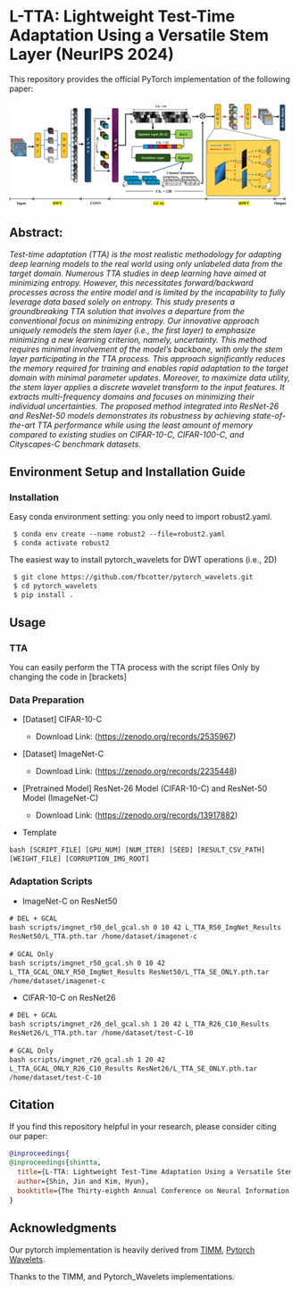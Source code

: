 # L-TTA: Lightweight Test-Time Adaptation Using a Versatile Stem Layer (NeurIPS 2024)
This repository provides the official PyTorch implementation of the following paper:

<p align="center">
  <img src="assets/NeurIPS_presentation.jpg" />
</p>

## **Abstract:** 
*Test-time adaptation (TTA) is the most realistic methodology for adapting deep learning models to the real world using only unlabeled data from the target domain. Numerous TTA studies in deep learning have aimed at minimizing entropy. However, this necessitates forward/backward processes across the entire model and is limited by the incapability to fully leverage data based solely on entropy. This study presents a groundbreaking TTA solution that involves a departure from the conventional focus on minimizing entropy. Our innovative approach uniquely remodels the stem
layer (i.e., the first layer) to emphasize minimizing a new learning criterion, namely, uncertainty. This method requires minimal involvement of the
model’s backbone, with only the stem layer participating in the TTA process. This approach significantly reduces the memory required for training and enables rapid adaptation to the target domain with minimal parameter updates. Moreover, to maximize data utility, the stem layer applies a discrete wavelet transform to the input features. It extracts multi-frequency domains and focuses on minimizing their individual uncertainties. The proposed method integrated into ResNet-26 and ResNet-50 models demonstrates its robustness by achieving state-of-the-art TTA performance while using the least amount of memory compared to existing studies on CIFAR-10-C, CIFAR-100-C, and Cityscapes-C benchmark datasets.*

## Environment Setup and Installation Guide
### Installation

Easy conda environment setting: you only need to import robust2.yaml.

```
 $ conda env create --name robust2 --file=robust2.yaml
 $ conda activate robust2
```

The easiest way to install pytorch_wavelets for DWT operations (i.e., 2D)

```
 $ git clone https://github.com/fbcotter/pytorch_wavelets.git
 $ cd pytorch_wavelets
 $ pip install .
```

## Usage

### TTA
You can easily perform the TTA process with the script files
Only by changing the code in [brackets]

### Data Preparation

+ [Dataset] CIFAR-10-C 
    + Download Link: (https://zenodo.org/records/2535967)
+ [Dataset] ImageNet-C 
    + Download Link: (https://zenodo.org/records/2235448)

+ [Pretrained Model] ResNet-26 Model (CIFAR-10-C) and ResNet-50 Model (ImageNet-C) 
    + Download Link: (https://zenodo.org/records/13917882)

+ Template
```
bash [SCRIPT_FILE] [GPU_NUM] [NUM_ITER] [SEED] [RESULT_CSV_PATH] [WEIGHT_FILE] [CORRUPTION_IMG_ROOT]
```

### Adaptation Scripts

+ ImageNet-C on ResNet50
```
# DEL + GCAL
bash scripts/imgnet_r50_del_gcal.sh 0 10 42 L_TTA_R50_ImgNet_Results ResNet50/L_TTA.pth.tar /home/dataset/imagenet-c

# GCAL Only
bash scripts/imgnet_r50_gcal.sh 0 10 42 L_TTA_GCAL_ONLY_R50_ImgNet_Results ResNet50/L_TTA_SE_ONLY.pth.tar /home/dataset/imagenet-c

```
+ CIFAR-10-C on ResNet26
```
# DEL + GCAL
bash scripts/imgnet_r26_del_gcal.sh 1 20 42 L_TTA_R26_C10_Results ResNet26/L_TTA.pth.tar /home/dataset/test-C-10

# GCAL Only
bash scripts/imgnet_r26_gcal.sh 1 20 42 L_TTA_GCAL_ONLY_R26_C10_Results ResNet26/L_TTA_SE_ONLY.pth.tar /home/dataset/test-C-10
```

## Citation

If you find this repository helpful in your research, please consider citing our paper:
```bibtex
@inproceedings{
@inproceedings{shintta,
  title={L-TTA: Lightweight Test-Time Adaptation Using a Versatile Stem Layer},
  author={Shin, Jin and Kim, Hyun},
  booktitle={The Thirty-eighth Annual Conference on Neural Information Processing Systems}
}
```

## Acknowledgments
Our pytorch implementation is heavily derived from [TIMM](https://github.com/huggingface/pytorch-image-models), [Pytorch Wavelets](https://github.com/fbcotter/pytorch_wavelets).

Thanks to the TIMM, and Pytorch_Wavelets implementations.